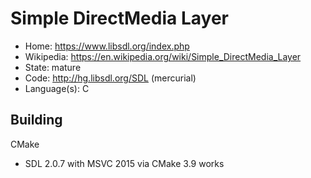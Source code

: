 # Simple DirectMedia Layer

- Home: https://www.libsdl.org/index.php
- Wikipedia: https://en.wikipedia.org/wiki/Simple_DirectMedia_Layer
- State: mature
- Code: http://hg.libsdl.org/SDL (mercurial)
- Language(s): C

## Building

CMake

- SDL 2.0.7 with MSVC 2015 via CMake 3.9 works

